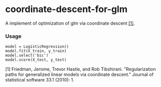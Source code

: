 # coordinate-descent-for-glm

A implement of optimization of glm via coordinate descent [[1]](#1).

### Usage

```
model = LogisticRegression()
model.fit(X_train, y_train)
model.select('bic')
model.score(X_test, y_test)
```

<a id="1">[1]</a> 
Friedman, Jerome, Trevor Hastie, and Rob Tibshirani. "Regularization paths for generalized linear models via coordinate descent." Journal of statistical software 33.1 (2010): 1.
